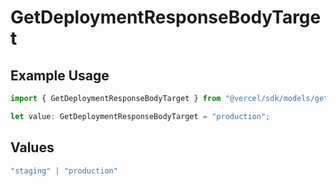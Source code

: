 # GetDeploymentResponseBodyTarget

## Example Usage

```typescript
import { GetDeploymentResponseBodyTarget } from "@vercel/sdk/models/getdeploymentop.js";

let value: GetDeploymentResponseBodyTarget = "production";
```

## Values

```typescript
"staging" | "production"
```